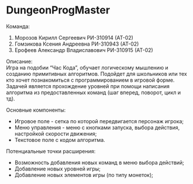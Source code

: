 # DungeonProgMaster
Команда:
1. Морозов Кирилл Сергеевич РИ-310914 (АТ-02)
2. Гомзикова Ксения Андреевна РИ-310943 (АТ-02)
3. Ерофеев Александр Владиславович РИ-310915 (АТ-02)

Описание:  
Игра на подобии “Час Кода”, обучает логическому мышлению и созданию примитивных алгоритмов. Подойдет для школьников или тех кто хочет познакомиться с программированием в игровой форме. 
Задачей является прохождение уровней при помощи написания алгоритма из предоставленных команд (шаг вперед, поворот, цикл и тд).

Основные компоненты: 
- Игровое поле - сетка по которой передвигается персонаж игрока;
- Меню управления - меню с кнопками запуска, выбора действия, настройкой скорости движения;
- Текстовое поле с кодом алгоритма.

Потенциальные точки расширения:
- Возможность добавления новых команд в меню выбора действий;
- Добавление новых уровней игры;
- Добавление новых элементов игры (по типу монеток);
